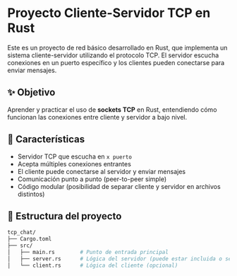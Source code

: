 # Proyecto Cliente-Servidor TCP en Rust

Este es un proyecto de red básico desarrollado en Rust, que implementa un sistema cliente-servidor utilizando el protocolo TCP. El servidor escucha conexiones en un puerto específico y los clientes pueden conectarse para enviar mensajes.

## ✨ Objetivo

Aprender y practicar el uso de **sockets TCP** en Rust, entendiendo cómo funcionan las conexiones entre cliente y servidor a bajo nivel.

## 🚀 Características

- Servidor TCP que escucha en `x puerto`
- Acepta múltiples conexiones entrantes
- El cliente puede conectarse al servidor y enviar mensajes
- Comunicación punto a punto (peer-to-peer simple)
- Código modular (posibilidad de separar cliente y servidor en archivos distintos)

## 📂 Estructura del proyecto

```bash
tcp_chat/
├── Cargo.toml
├── src/
│   ├── main.rs        # Punto de entrada principal
│   ├── server.rs      # Lógica del servidor (puede estar incluida o separada)
│   └── client.rs      # Lógica del cliente (opcional)

